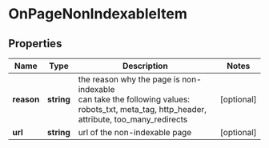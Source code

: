 # OnPageNonIndexableItem

## Properties

| Name | Type | Description | Notes |
|------------ | ------------- | ------------- | -------------|
**reason** | **string** | the reason why the page is non-indexable<br>can take the following values: robots_txt, meta_tag, http_header, attribute, too_many_redirects |[optional]|
**url** | **string** | url of the non-indexable page |[optional]|